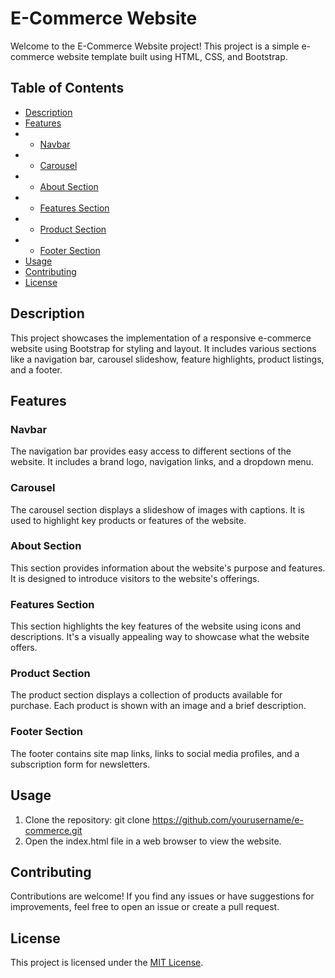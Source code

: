 # E-Commerce Website

Welcome to the E-Commerce Website project! This project is a simple e-commerce website template built using HTML, CSS, and Bootstrap.

## Table of Contents

- [Description](#description)
- [Features](#features)
- - [Navbar](#navbar)
- - [Carousel](#carousel)
- - [About Section](#about-section)
- - [Features Section](#features-section)
- - [Product Section](#product-section)
- - [Footer Section](#footer-section)
- [Usage](#usage)
- [Contributing](#contributing)
- [License](#license)

## Description

This project showcases the implementation of a responsive e-commerce website using Bootstrap for styling and layout. It includes various sections like a navigation bar, carousel slideshow, feature highlights, product listings, and a footer.

## Features

### Navbar

The navigation bar provides easy access to different sections of the website. It includes a brand logo, navigation links, and a dropdown menu.

### Carousel

The carousel section displays a slideshow of images with captions. It is used to highlight key products or features of the website.

### About Section

This section provides information about the website's purpose and features. It is designed to introduce visitors to the website's offerings.

### Features Section

This section highlights the key features of the website using icons and descriptions. It's a visually appealing way to showcase what the website offers.

### Product Section

The product section displays a collection of products available for purchase. Each product is shown with an image and a brief description.

### Footer Section

The footer contains site map links, links to social media profiles, and a subscription form for newsletters.

## Usage

1. Clone the repository: git clone https://github.com/yourusername/e-commerce.git
2. Open the index.html file in a web browser to view the website.

## Contributing

Contributions are welcome! If you find any issues or have suggestions for improvements, feel free to open an issue or create a pull request.

## License

This project is licensed under the [MIT License](LICENSE).